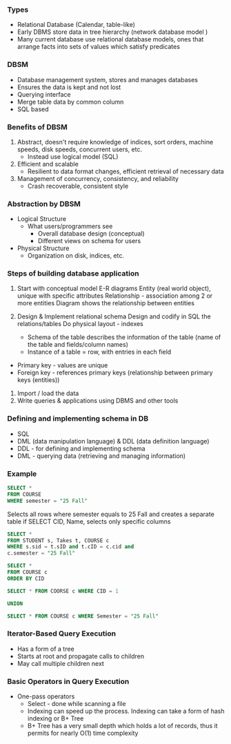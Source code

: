 ### Types
- Relational Database (Calendar, table-like)
- Early DBMS store data in tree hierarchy (network database model )
- Many current database use relational database models, ones that arrange facts into sets of values which satisfy predicates


### DBSM
- Database management system, stores and manages databases
- Ensures the data is kept and not lost
- Querying interface
- Merge table data by common column
- SQL based


### Benefits of DBSM
1. Abstract, doesn't require knowledge of indices, sort orders, machine speeds, disk speeds, concurrent users, etc.
	- Instead use logical model (SQL)
2. Efficient and scalable 
	- Resilient to data format changes, efficient retrieval of necessary data
3. Management of concurrency, consistency, and reliability 
	- Crash recoverable, consistent style


### Abstraction by DBSM
- Logical Structure
	- What users/programmers see
		- Overall database design (conceptual)
		- Different views on schema for users
- Physical Structure
	- Organization on disk, indices, etc.

### Steps of building database application
1. Start with conceptual model
		E-R diagrams
		Entity (real world object), unique with specific attributes
		Relationship - association among 2 or more entities
		Diagram shows the relationship between entities
		
2. Design & Implement relational schema
		Design and codify in SQL the relations/tables
		Do physical layout - indexes

	- Schema of the table describes the information of the table (name of the table and fields/column names)
	- Instance of a table = row, with entries in each field


- Primary key - values are unique 
- Foreign key - references primary keys (relationship between primary keys (entities))
1. Import / load the data
2. Write queries & applications using DBMS and other tools


### Defining and implementing schema in DB
- SQL
- DML (data manipulation language) & DDL (data definition language) 
- DDL - for defining and implementing schema
- DML - querying data (retrieving and managing information)

### Example
```SQL
SELECT *
FROM COURSE
WHERE semester = "25 Fall"
```
Selects all rows where semester equals to 25 Fall and creates a separate table
if SELECT CID, Name, selects only specific columns

```SQL
SELECT *
FROM STUDENT s, Takes t, COURSE c
WHERE s.sid = t.sID and t.cID = c.cid and 
c.semester = "25 Fall"
```


```SQL
SELECT *
FROM COURSE c
ORDER BY CID
```

```SQL
SELECT * FROM COORSE c WHERE CID = 1

UNION

SELECT * FROM COURSE c WHERE Semester = "25 Fall"
```

### Iterator-Based Query Execution
- Has a form of a tree
- Starts at root and propagate calls to children
- May call multiple children next

### Basic Operators in Query Execution
- One-pass operators
	- Select - done while scanning a file
	- Indexing can speed up the process. Indexing can take a form of hash indexing or B+ Tree
	- B+ Tree has a very small depth which holds a lot of records, thus it permits for nearly O(1) time complexity
